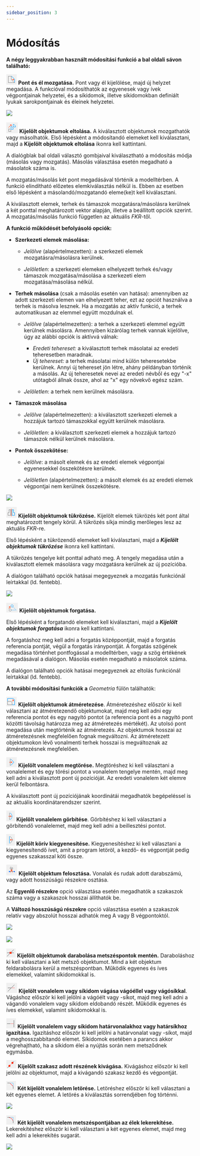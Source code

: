 ```yaml
---
sidebar_position: 3
---
```

# Módosítás
<!-- wp:paragraph -->

**A négy leggyakrabban használt módosítási funkció a bal oldali sávon található:**

<!-- /wp:paragraph -->

<!-- wp:paragraph -->

![](./img/wp-content-uploads-2021-04-5-4-mod-point-ioc.png) **Pont és él mozgatása.** Pont vagy él kijelölése, majd új helyzet megadása. A funkcióval módosíthatók az egyenesek vagy ívek végpontjainak helyzetei, és a síkidomok, illetve síkidomokban definiált lyukak sarokpontjainak és éleinek helyzetei.

<!-- /wp:paragraph -->

<!-- wp:image {"align":"right","id":33433,"width":359,"height":197,"sizeSlug":"full","linkDestination":"media","className":"is-style-editorskit-rounded"} -->

[![](https://Consteelsoftware.com/wp-content/uploads/2022/02/dial_eltolas.png)](./img/wp-content-uploads-2022-02-dial_eltolas.png)

<!-- /wp:image -->

<!-- wp:paragraph -->

![](./img/wp-content-uploads-2021-04-5-4-mod-copy-ico.png) **Kijelölt objektumok eltolása.** A kiválasztott objektumok mozgathatók vagy másolhatók. Első lépésként a módosítandó elemeket kell kiválasztani, majd a **Kijelölt objektumok eltolása** ikonra kell kattintani.

<!-- /wp:paragraph -->

<!-- wp:paragraph -->

A dialógblak bal oldali választó gombjaival kiválasztható a módosítás módja (másolás vagy mozgatás). Másolás választása esetén megadható a másolatok száma is.

<!-- /wp:paragraph -->

<!-- wp:paragraph -->

A mozgatás/másolás két pont megadásával történik a modelltérben. A funkció elindítható előzetes elemkiválasztás nélkül is. Ebben az esetben első lépésként a másolandó/mozgatandó eleme(ke)t kell kiválasztani.

<!-- /wp:paragraph -->

<!-- wp:paragraph -->

A kiválasztott elemek, terhek és támaszok mozgatásra/másolásra kerülnek a két ponttal meghatározott vektor alapján, illetve a beállított opciók szerint. A mozgatás/másolás funkció független az aktuális _FKR_-től.

<!-- /wp:paragraph -->

<!-- wp:paragraph {"editorskit":{"indent":40,"devices":false,"desktop":true,"tablet":true,"mobile":true,"loggedin":true,"loggedout":true,"acf_visibility":"","acf_field":"","acf_condition":"","acf_value":"","migrated":false,"unit_test":false}} -->

**A funkció működését befolyásoló opciók:**

<!-- /wp:paragraph -->

<!-- wp:list {"className":"is-style-default","editorskit":{"indent":60,"devices":false,"desktop":true,"tablet":true,"mobile":true,"loggedin":true,"loggedout":true,"acf_visibility":"","acf_field":"","acf_condition":"","acf_value":"","migrated":false,"unit_test":false}} -->

- **Szerkezeti elemek másolása:**

  - _Jelölve_ (alapértelmezetten): a szerkezeti elemek mozgatásra/másolásra kerülnek.

  - _Jelöletlen_: a szerkezeti elemeken elhelyezett terhek és/vagy támaszok mozgatása/másolása a szerkezeti elem mozgatása/másolása nélkül.

- **Terhek másolása** (csak a másolás esetén van hatása): amennyiben az adott szerkezeti elemen van elhelyezett teher, ezt az opciót használva a terhek is másolva lesznek. Ha a mozgatás az aktív funkció, a terhek automatikusan az elemmel együtt mozdulnak el.

  - _Jelölve_ (alapértelmezetten): a terhek a szerkezeti elemmel együtt kerülnek másolásra. Amennyiben kizárólag terhek vannak kijelölve, úgy az alábbi opciók is aktívvá válnak:

    - _Eredeti tehereset:_ a kiválasztott terhek másolatai az eredeti teheresetben maradnak.
    - _Új tehereset:_ a terhek másolatai mind külön teheresetekbe kerülnek. Annyi új tehereset jön létre, ahány példányban történik a másolás. Az új teheresetek nevei az eredeti névből és egy "-x" utótagból állnak össze, ahol az "x" egy növekvő egész szám.

  - _Jelöletlen_: a terhek nem kerülnek másolásra.

- **Támaszok másolása**

  - _Jelölve_ (alapértelmezetten): a kiválasztott szerkezeti elemek a hozzájuk tartozó támaszokkal együtt kerülnek másolásra.

  - _Jelöletlen_: a kiválasztott szerkezeti elemek a hozzájuk tartozó támaszok nélkül kerülnek másolásra.

- **Pontok összekötése:**

  - _Jelölve_: a másolt elemek és az eredeti elemek végpontjai egyenesekkel összekötésre kerülnek.

  - _Jelöletlen_ (alapértelmezetten): a másolt elemek és az eredeti elemek végpontjai nem kerülnek összekötésre.

<!-- /wp:list -->

<!-- wp:image {"align":"right","id":33449,"width":359,"height":197,"sizeSlug":"full","linkDestination":"media","className":"is-style-editorskit-rounded"} -->

[![](https://Consteelsoftware.com/wp-content/uploads/2022/02/dial_tukrozes.png)](./img/wp-content-uploads-2022-02-dial_tukrozes.png)

<!-- /wp:image -->

<!-- wp:paragraph -->

![](./img/wp-content-uploads-2021-04-5-4-mod-mirror-ico.png) **Kijelölt objektumok tükrözése.** Kijelölt elemek tükrözés két pont által meghatározott tengely körül. A tükrözés síkja mindig merőleges lesz az aktuális _FKR_-re.

<!-- /wp:paragraph -->

<!-- wp:paragraph -->

Első lépésként a tükrözendő elemeket kell kiválasztani, majd a _**Kijelölt objektumok tükrözése**_ ikonra kell kattintani.

<!-- /wp:paragraph -->

<!-- wp:paragraph -->

A tükrözés tengelye két ponttal adható meg. A tengely megadása után a kiválasztott elemek másolásra vagy mozgatásra kerülnek az új pozícióba.

<!-- /wp:paragraph -->

<!-- wp:paragraph -->

A dialógon található opciók hatásai megegyeznek a mozgatás funkciónál leírtakkal (ld. fentebb).

<!-- /wp:paragraph -->

<!-- wp:image {"align":"right","id":33442,"width":359,"height":196,"sizeSlug":"full","linkDestination":"media","className":"is-style-editorskit-rounded"} -->

[![](https://Consteelsoftware.com/wp-content/uploads/2022/02/dial_forgatas.png)](./img/wp-content-uploads-2022-02-dial_forgatas.png)

<!-- /wp:image -->

<!-- wp:paragraph -->

![](./img/wp-content-uploads-2021-04-5-4-mod-rot-ico.png) **Kijelölt objektumok forgatása.**

<!-- /wp:paragraph -->

<!-- wp:paragraph -->

Első lépésként a forgatandó elemeket kell kiválasztani, majd a _**Kijelölt objektumok forgatása**_ ikonra kell kattintani.

<!-- /wp:paragraph -->

<!-- wp:paragraph -->

A forgatáshoz meg kell adni a forgatás középpontját, majd a forgatás referencia pontját, végül a forgatás iránypontját. A forgatás szögének megadása történhet pontfogással a modelltérben, vagy a szög értékének megadásával a dialógon. Másolás esetén megadható a másolatok száma.

<!-- /wp:paragraph -->

<!-- wp:paragraph -->

A dialógon található opciók hatásai megegyeznek az eltolás funkciónál leírtakkal (ld. fentebb).

<!-- /wp:paragraph -->

<!-- wp:paragraph -->

**A további módosítási funkciók a** _Geometria_ fülön találhatók:

<!-- /wp:paragraph -->

<!-- wp:paragraph -->

![](./img/wp-content-uploads-2021-04-5-4-mod-size.png) **Kijelölt objektumok átméretezése**. Átméretezéshez először ki kell választani az átméretezendő objektumokat, majd meg kell adni egy referencia pontot és egy nagyító pontot (a referencia pont és a nagyító pont közötti távolság határozza meg az átméretezés mértékét). Az utolsó pont megadása után megtörténik az átméretezés. Az objektumok hosszai az átméretezésnek megfelelően fognak megváltozni. Az átméretezett objektumokon lévő vonalmenti terhek hosszai is megváltoznak az átméretezésnek megfelelően.

<!-- /wp:paragraph -->

<!-- wp:paragraph -->

![](./img/wp-content-uploads-2021-04-5-4-mod-refract.png) **Kijelölt vonalelem megtörése.** Megtöréshez ki kell választani a vonalelemet és egy törési pontot a vonalelem tengelye mentén, majd meg kell adni a kiválasztott pont új pozícióját. Az eredeti vonalelem két elemre kerül felbontásra.

<!-- /wp:paragraph -->

<!-- wp:paragraph -->

A kiválasztott pont új pozíciójának koordinátái megadhatók begépeléssel is az aktuális koordinátarendszer szerint.

<!-- /wp:paragraph -->

<!-- wp:paragraph -->

![](./img/wp-content-uploads-2021-04-5-4-mod-curve.png) **Kijelölt vonalelem görbítése**. Görbítéshez ki kell választani a görbítendő vonalelemet, majd meg kell adni a beillesztési pontot.

<!-- /wp:paragraph -->

<!-- wp:paragraph -->

![](./img/wp-content-uploads-2021-04-5-4-mod-straight.png) **Kijelölt körív kiegyenesítése.** Kiegyenesítéshez ki kell választani a kiegyenesítendő ívet, amit a program letöröl, a kezdő- és végpontját pedig egyenes szakasszal köti össze.

<!-- /wp:paragraph -->

<!-- wp:paragraph -->

![](./img/wp-content-uploads-2021-04-5-4-mod-divide.png) **Kijelölt objektum felosztása.** Vonalak és rudak adott darabszámú, vagy adott hosszúságú részekre osztása.

<!-- /wp:paragraph -->

<!-- wp:paragraph -->

Az **Egyenlő részekre** opció választása esetén megadhatók a szakaszok száma vagy a szakaszok hosszai állíthatók be.

<!-- /wp:paragraph -->

<!-- wp:paragraph -->

A **Változó hosszúságú részekre** opció választása esetén a szakaszok relatív vagy abszolút hosszai adhatók meg A vagy B végpontoktól.

<!-- /wp:paragraph -->

<!-- wp:columns -->

<!-- wp:column -->

<!-- wp:image {"align":"right","id":33457,"width":357,"height":236,"sizeSlug":"full","linkDestination":"media","className":"is-style-editorskit-rounded"} -->

[![](https://Consteelsoftware.com/wp-content/uploads/2022/02/dial_felosztas.png)](./img/wp-content-uploads-2022-02-dial_felosztas.png)

<!-- /wp:image -->

<!-- /wp:column -->

<!-- wp:column -->

<!-- wp:image {"align":"left","id":33464,"width":358,"height":238,"sizeSlug":"full","linkDestination":"media","className":"is-style-editorskit-rounded"} -->

[![](https://Consteelsoftware.com/wp-content/uploads/2022/02/dial_felosztas_valtozo.png)](./img/wp-content-uploads-2022-02-dial_felosztas_valtozo.png)

<!-- /wp:image -->

<!-- /wp:column -->

<!-- /wp:columns -->

<!-- wp:paragraph -->

![](./img/wp-content-uploads-2021-04-5-4-mod-break.png) **Kijelölt objektumok darabolása metszéspontok mentén.** Daraboláshoz ki kell választani a két metsző objektumot. Mind a két objektum feldarabolásra kerül a metszéspontban. Működik egyenes és íves elemekkel, valamint síkidomokkal is.

<!-- /wp:paragraph -->

<!-- wp:paragraph -->

![](./img/wp-content-uploads-2021-04-5-4-mod-trim.png) **Kijelölt vonalelem vagy síkidom vágása vágóéllel vagy vágósíkkal**. Vágáshoz először ki kell jelölni a vágóélt vagy -síkot, majd meg kell adni a vágandó vonalelem vagy síkidom eldobandó részét. Működik egyenes és íves elemekkel, valamint síkidomokkal is.

<!-- /wp:paragraph -->

<!-- wp:paragraph -->

![](./img/wp-content-uploads-2021-04-5-4-mod-extend.png) **Kijelölt vonalelem vagy síkidom határvonalakhoz vagy határsíkhoz igazítása.** Igazításhoz először ki kell jelölni a határvonalat vagy -síkot, majd a meghosszabbítandó elemet. Síkidomok esetében a parancs akkor végrehajtható, ha a síkidom élei a nyújtás során nem metsződnek egymásba.

<!-- /wp:paragraph -->

<!-- wp:paragraph -->

![](./img/wp-content-uploads-2021-04-5-4-mod-div-trim.png) **Kijelölt szakasz adott részének kivágása.** Kivágáshoz először ki kell jelölni az objektumot, majd a kivágandó szakasz kezdő és végpontját.

<!-- /wp:paragraph -->

<!-- wp:paragraph -->

![](./img/wp-content-uploads-2021-04-5-4-mod-chamf.png) **Két kijelölt vonalelem letörése.** Letöréshez először ki kell választani a két egyenes elemet. A letörés a kiválasztás sorrendjében fog történni.

<!-- /wp:paragraph -->

<!-- wp:image {"align":"center","id":33479,"width":323,"height":146,"sizeSlug":"full","linkDestination":"media","className":"is-style-editorskit-rounded"} -->

[![](https://Consteelsoftware.com/wp-content/uploads/2022/02/dial_letores.png)](./img/wp-content-uploads-2022-02-dial_letores.png)

<!-- /wp:image -->

<!-- wp:paragraph -->

![](./img/wp-content-uploads-2021-04-5-4-mod-fillet.png) **Két kijelölt vonalelem metszéspontjában az élek lekerekítése.** Lekerekítéshez először ki kell választani a két egyenes elemet, majd meg kell adni a lekerekítés sugarát.

<!-- /wp:paragraph -->

<!-- wp:image {"align":"center","id":33472,"width":359,"height":116,"sizeSlug":"full","linkDestination":"media","className":"is-style-editorskit-rounded"} -->

[![](https://Consteelsoftware.com/wp-content/uploads/2022/02/dial_lekerekites.png)](./img/wp-content-uploads-2022-02-dial_lekerekites.png)

<!-- /wp:image -->
